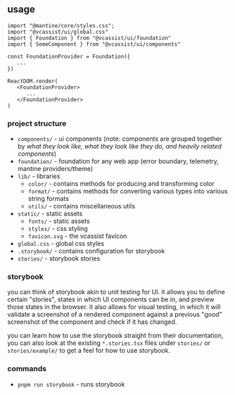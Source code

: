 ## usage

```tsx
import "@mantine/core/styles.css";
import "@vcassist/ui/global.css"
import { Foundation } from "@vcassist/ui/foundation"
import { SomeComponent } from "@vcassist/ui/components"

const FoundationProvider = Foundation({
   ...
})

ReactDOM.render(
   <FoundationProvider>
      ...
   </FoundationProvider>
)
```

### project structure

- `components/` - ui components (note: components are grouped together by *what they look like, what they look like they do, and heavily related components*)
- `foundation/` - foundation for any web app (error boundary, telemetry, mantine providers/theme)
- `lib/` - libraries
   - `color/` - contains methods for producing and transforming color
   - `format/` - contains methods for converting various types into various string formats
   - `utils/` - contains miscellaneous utils
- `static/` - static assets
   - `fonts/` - static assets
   - `styles/` - css styling
   - `favicon.svg` - the vcassist favicon
- `global.css` - global css styles
- `.storybook/` - contains configuration for storybook
- `stories/` - storybook stories

### storybook

you can think of storybook akin to unit testing for UI. it allows you to define certain "stories", states in which UI components can be in, and preview those states in the browser. it also allows for visual testing, in which it will validate a screenshot of a rendered component against a previous "good" screenshot of the component and check if it has changed.

you can learn how to use the storybook straight from their documentation, you can also look at the existing `*.stories.tsx` files under `stories/` or `stories/example/` to get a feel for how to use storybook.

### commands

- `pnpm run storybook` - runs storybook

